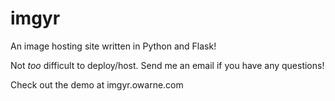 # imgyr

An image hosting site written in Python and Flask!

Not *too* difficult to deploy/host. Send me an email if you have any questions!

Check out the demo at imgyr.owarne.com
